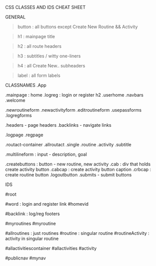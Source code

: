 CSS CLASSES AND IDS CHEAT SHEET

GENERAL

> button : all buttons except Create New Routine && Activity

> h1 : mainpage title

> h2 : all route headers

> h3 : subtitles / witty one-liners

> h4 : all Create New.. subheaders

> label : all form labels

CLASSNAMES
.App

.mainpage : home
.logreg : login or register h2
.userhome
.navbars
.welcome

.newroutineform
.newactivityform
.editroutineform
.usepassforms
.logregforms

.headers - page headers
.backlinks - navigate links

.logpage
.regpage

.routact-container
.allroutact
.single
.routine
.activity
.subtitle

.multilineform : input - description, goal

.createbuttons : button - new routine, new activity
.cab : div that holds create activity button
.cabcap : create activity button caption
.crbcap : create routine button
.logoutbutton
.submits - submit buttons

IDS

#root

#word : login and register link
#homevid

#backlink : log/reg footers

#myroutines
#myroutine

#allroutines : just routines
#routine : singular routine
#routineActivity : activity in singular routine

#allactivitiescontainer
#allactivities
#activity

#publicnav
#mynav
